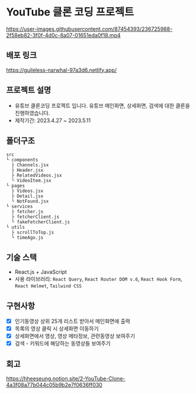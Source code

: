 # YouTube 클론 코딩 프로젝트

https://user-images.githubusercontent.com/87454393/236725988-2f58eb82-3f0f-4d0c-8a07-01651eda0f18.mp4

## 배포 링크

https://guileless-narwhal-97a3d6.netlify.app/

## 프로젝트 설명

- 유튜브 클론코딩 프로젝트 입니다. 유튜브 메인화면, 상세화면, 검색에 대한 클론을 진행하였습니다.
- 제작기간: 2023.4.27 ~ 2023.5.11

## 폴더구조

```
src
└ components
  ├ Channels.jsx
  ├ Header.jsx
  ├ RelatedVideos.jsx
  └ VideoItem.jsx
└ pages
  ├ Videos.jsx
  ├ Detail.jsx
  └ NotFound.jsx
└ services
  ├ fetcher.js
  ├ fetcherClient.js
  └ fakeFetcherClient.js
└ utils
  ├ scrollToTop.js
  └ timeAgo.js
```

## 기술 스택

- React.js + JavaScript
- 사용 라이브러리: `React Query`, `React Router DOM v.6`, `React Hook Form`, `React Helmet`, `Tailwind CSS`

## 구현사항

- [x] 인기동영상 상위 25개 리스트 받아서 메인화면에 출력
- [x] 목록의 영상 클릭 시 상세화면 이동하기
- [x] 상세화면에서 영상, 영상 메타정보, 관련동영상 보여주기
- [x] 검색 - 키워드에 해당하는 동영상들 보여주기

## 회고

https://hheeseung.notion.site/2-YouTube-Clone-4a3f08a77b044c05b9b2e7f0636ff030
